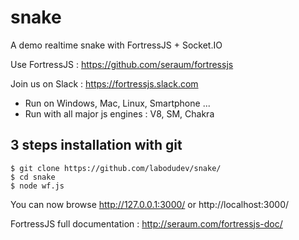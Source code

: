 # snake
A demo realtime snake with  FortressJS + Socket.IO

Use FortressJS : https://github.com/seraum/fortressjs

Join us on Slack : https://fortressjs.slack.com

* Run on Windows, Mac, Linux, Smartphone ...
* Run with all major js engines : V8, SM, Chakra

3 steps installation with git
-----------------------------

```
$ git clone https://github.com/labodudev/snake/
$ cd snake
$ node wf.js
```

You can now browse http://127.0.0.1:3000/ or http://localhost:3000/

FortressJS full documentation : http://seraum.com/fortressjs-doc/
